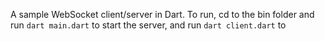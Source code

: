 A sample WebSocket client/server in Dart.
To run, cd to the bin folder and run `dart main.dart` to start the server, and run `dart client.dart` to 